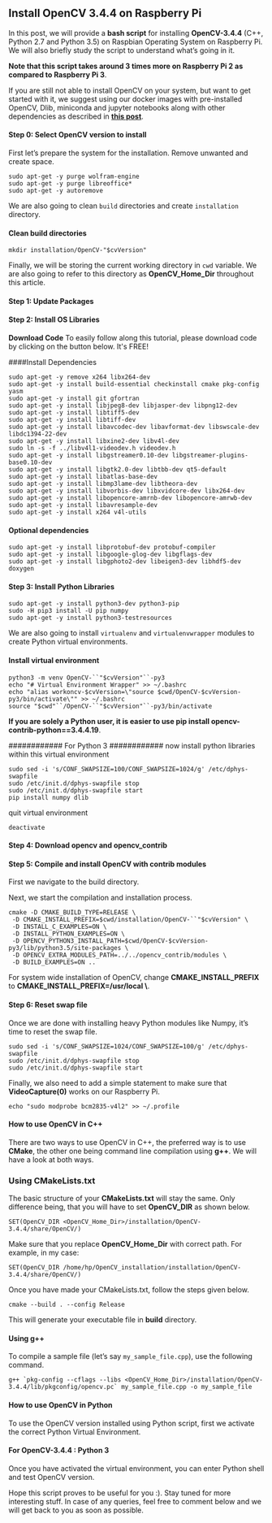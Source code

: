 ## Install OpenCV 3.4.4 on Raspberry Pi

In this post, we will provide a **bash script** for installing **OpenCV-3.4.4** (C++, Python 2.7 and Python 3.5) on Raspbian Operating System on Raspberry Pi. We will also briefly study the script to understand what’s going in it.

**Note that this script takes around 3 times more on Raspberry Pi 2 as compared to Raspberry Pi 3**.

If you are still not able to install OpenCV on your system, but want to get started with it, we suggest using our docker images with pre-installed OpenCV, Dlib, miniconda and jupyter notebooks along with other dependencies as described in **[this post](https://learnopencv.com/install-opencv-docker-image-ubuntu-macos-windows)**.

#### Step 0: Select OpenCV version to install

First let’s prepare the system for the installation. Remove unwanted and create space.
```
sudo apt-get -y purge wolfram-engine
sudo apt-get -y purge libreoffice*
sudo apt-get -y autoremove
```  
We are also going to clean `build` directories and create `installation` directory.

#### Clean build directories
```
mkdir installation/OpenCV-"$cvVersion"
```
Finally, we will be storing the current working directory in `cwd` variable. We are also going to refer to this directory as **OpenCV\_Home\_Dir** throughout this article.


#### Step 1: Update Packages

#### Step 2: Install OS Libraries

**Download Code** To easily follow along this tutorial, please download code by clicking on the button below. It's FREE!

####Install Dependencies
```
sudo apt-get -y remove x264 libx264-dev
sudo apt-get -y install build-essential checkinstall cmake pkg-config yasm
sudo apt-get -y install git gfortran
sudo apt-get -y install libjpeg8-dev libjasper-dev libpng12-dev
sudo apt-get -y install libtiff5-dev
sudo apt-get -y install libtiff-dev
sudo apt-get -y install libavcodec-dev libavformat-dev libswscale-dev libdc1394-22-dev
sudo apt-get -y install libxine2-dev libv4l-dev
sudo ln -s -f ../libv4l1-videodev.h videodev.h
sudo apt-get -y install libgstreamer0.10-dev libgstreamer-plugins-base0.10-dev
sudo apt-get -y install libgtk2.0-dev libtbb-dev qt5-default
sudo apt-get -y install libatlas-base-dev
sudo apt-get -y install libmp3lame-dev libtheora-dev
sudo apt-get -y install libvorbis-dev libxvidcore-dev libx264-dev
sudo apt-get -y install libopencore-amrnb-dev libopencore-amrwb-dev
sudo apt-get -y install libavresample-dev
sudo apt-get -y install x264 v4l-utils
```
#### Optional dependencies
```
sudo apt-get -y install libprotobuf-dev protobuf-compiler
sudo apt-get -y install libgoogle-glog-dev libgflags-dev
sudo apt-get -y install libgphoto2-dev libeigen3-dev libhdf5-dev doxygen
```
#### Step 3: Install Python Libraries
```
sudo apt-get -y install python3-dev python3-pip
sudo -H pip3 install -U pip numpy
sudo apt-get -y install python3-testresources
```
We are also going to install `virtualenv` and `virtualenvwrapper` modules to create Python virtual environments.

#### Install virtual environment
```
python3 -m venv OpenCV-``"$cvVersion"``-py3
echo "# Virtual Environment Wrapper" >> ~/.bashrc
echo "alias workoncv-$cvVersion=\"source $cwd/OpenCV-$cvVersion-py3/bin/activate\"" >> ~/.bashrc
source "$cwd"``/OpenCV-``"$cvVersion"``-py3/bin/activate
```
**If you are solely a Python user, it is easier to use pip install opencv-contrib-python==3.4.4.19**.


############ For Python 3 ############
now install python libraries within this virtual environment
```
sudo sed -i 's/CONF_SWAPSIZE=100/CONF_SWAPSIZE=1024/g' /etc/dphys-swapfile
sudo /etc/init.d/dphys-swapfile stop
sudo /etc/init.d/dphys-swapfile start
pip install numpy dlib
```
quit virtual environment
```
deactivate
```


#### Step 4: Download opencv and opencv\_contrib

#### Step 5: Compile and install OpenCV with contrib modules

First we navigate to the build directory.

Next, we start the compilation and installation process.
```
cmake -D CMAKE_BUILD_TYPE=RELEASE \
 -D CMAKE_INSTALL_PREFIX=$cwd/installation/OpenCV-``"$cvVersion" \
 -D INSTALL_C_EXAMPLES=ON \
 -D INSTALL_PYTHON_EXAMPLES=ON \
 -D OPENCV_PYTHON3_INSTALL_PATH=$cwd/OpenCV-$cvVersion-py3/lib/python3.5/site-packages \
 -D OPENCV_EXTRA_MODULES_PATH=../../opencv_contrib/modules \
 -D BUILD_EXAMPLES=ON ..
```
For system wide installation of OpenCV, change **CMAKE\_INSTALL\_PREFIX** to **CMAKE\_INSTALL\_PREFIX=/usr/local \\**.

#### Step 6: Reset swap file

Once we are done with installing heavy Python modules like Numpy, it’s time to reset the swap file.
```
sudo sed -i 's/CONF_SWAPSIZE=1024/CONF_SWAPSIZE=100/g' /etc/dphys-swapfile
sudo /etc/init.d/dphys-swapfile stop
sudo /etc/init.d/dphys-swapfile start
```
Finally, we also need to add a simple statement to make sure that **VideoCapture(0)** works on our Raspberry Pi.
```
echo "sudo modprobe bcm2835-v4l2" >> ~/.profile
```
#### How to use OpenCV in C++
There are two ways to use OpenCV in C++, the preferred way is to use **CMake**, the other one being command line compilation using **g++**. We will have a look at both ways.

### Using CMakeLists.txt

The basic structure of your **CMakeLists.txt** will stay the same. Only difference being, that you will have to set **OpenCV\_DIR** as shown below.
```
SET(OpenCV_DIR <OpenCV_Home_Dir>/installation/OpenCV-3.4.4/share/OpenCV/)
```
Make sure that you replace **OpenCV\_Home\_Dir** with correct path. For example, in my case:
```
SET(OpenCV_DIR /home/hp/OpenCV_installation/installation/OpenCV-3.4.4/share/OpenCV/)
```
Once you have made your CMakeLists.txt, follow the steps given below.
```
cmake --build . --config Release
```
This will generate your executable file in **build** directory.

#### Using g++

To compile a sample file (let’s say `my_sample_file.cpp`), use the following command.
```
g++ `pkg-config --cflags --libs <OpenCV_Home_Dir>/installation/OpenCV-3.4.4/lib/pkgconfig/opencv.pc` my_sample_file.cpp -o my_sample_file
```

#### How to use OpenCV in Python

To use the OpenCV version installed using Python script, first we activate the correct Python Virtual Environment.

#### For OpenCV-3.4.4 : Python 3

Once you have activated the virtual environment, you can enter Python shell and test OpenCV version.

Hope this script proves to be useful for you :). Stay tuned for more interesting stuff. In case of any queries, feel free to comment below and we will get back to you as soon as possible.

